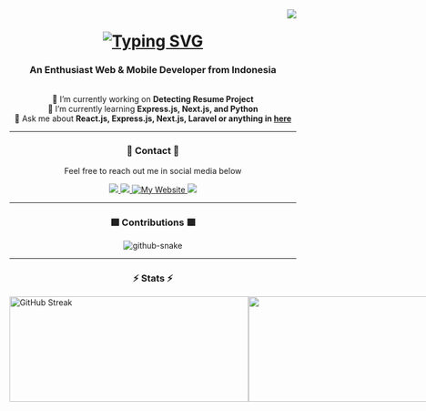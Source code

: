 <img align="right" src="https://visitor-badge.laobi.icu/badge?page_id=rafsanalhad.rafsanalhad" />

<h1 align="center">
    <a href="https://git.io/typing-svg">
        <img src="https://readme-typing-svg.demolab.com?font=Press+Start+2P&duration=4000&pause=1000&color=F7F7F7&background=000000&center=true&vCenter=true&width=435&lines=Hello+There+%F0%9F%91%8B;I'm+Harafsan+Alhad" alt="Typing SVG" />
    </a>
</h1>

<h3 align="center">An Enthusiast Web & Mobile Developer from Indonesia</h3>

<br/>

<div align="center">
    🔭 I’m currently working on <b>Detecting Resume Project</b>
    <br/>
    🌱 I’m currently learning <b>Express.js, Next.js, and Python</b>
    <br/>
    💬 Ask me about <b>React.js, Express.js, Next.js, Laravel or anything in <a href="https://github.com/rafsanalhad/rafsanalhad/issues">here</a></b>
</div>

<hr />

<div align="center">
    <h3>📖 Contact 📖</h3>
    <p>Feel free to reach out me in social media below</p>
    <div>
        <a href="https://www.linkedin.com/in/harafsan-alhad/">
            <img src="https://img.shields.io/badge/LinkedIn-0077B5?style=for-the-badge&logo=linkedin&logoColor=white" />
        </a>
        <a href="https://www.instagram.com/ralhad07">
            <img src="https://img.shields.io/badge/Instagram-E4405F?style=for-the-badge&logo=instagram&logoColor=white" />
        </a>
        <a href="https://www.rafsan.my.id">
            <img src="https://img.shields.io/badge/My%20Website-2694E8?style=for-the-badge&logo=webtrees&logoColor=ffffff" alt="My Website" />
        </a>
        <a href="https://www.discordapp.com/users/720485692987408415">
            <img src="https://dcbadge.limes.pink/api/shield/720485692987408415" />
        </a>
    </div>
</div>

<hr />

<div align="center">
    <h3>🟩 Contributions 🟩</h3>
    <picture>
        <source media="(prefers-color-scheme: dark)" srcset="https://raw.githubusercontent.com/rafsanalhad/rafsanalhad/output/github-snake-dark.svg" />
        <source media="(prefers-color-scheme: light)" srcset="https://raw.githubusercontent.com/rafsanalhad/rafsanalhad/output/github-snake.svg" />
        <img alt="github-snake" src="https://raw.githubusercontent.com/rafsanlahad/rafsanalhad/output/github-snake-dark.svg" />
    </picture>
</div>

<hr />

<h3 align="center">⚡ Stats ⚡</h3>
<div style="width: 430px; display: flex; justify-content: between; align-items: center;">
    <a href="https://git.io/streak-stats"><img width="420" height="185" src="https://streak-stats.demolab.com?user=rafsanalhad&theme=highcontrast&hide_border=true" alt="GitHub Streak" /></a>
    <a href="https://github.com/anuraghazra/github-readme-stats">
        <img width="420" height="185" src="https://github-readme-stats-rafsanalhads-projects.vercel.app//api?username=rafsanalhad&theme=vision-friendly-dark&show_icons=true&rank_icon=github&hide_border=true" />
    </a>
</div>

<!--
**Gin-Arata/Gin-Arata** is a ✨ _special_ ✨ repository because its `README.md` (this file) appears on your GitHub profile.

Here are some ideas to get you started:

- 🔭 I’m currently working on ...
- 🌱 I’m currently learning ...
- 👯 I’m looking to collaborate on ...
- 🤔 I’m looking for help with ...
- 💬 Ask me about ...
- 📫 How to reach me: ...
- 😄 Pronouns: ...
- ⚡ Fun fact: ...
-->
